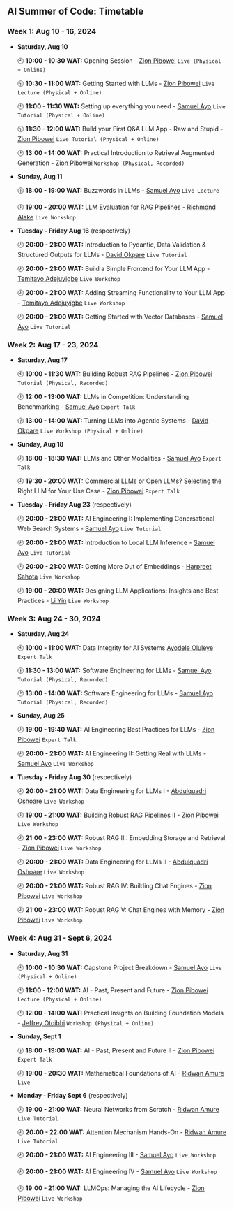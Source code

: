 ## AI Summer of Code: Timetable

### Week 1: Aug 10 - 16, 2024

- **Saturday, Aug 10**
  
  🕙 **10:00 - 10:30 WAT:** Opening Session - [Zion Pibowei](https://linkedin.com/in/zion-pibowei) `Live (Physical + Online)`
  
  🕥 **10:30 - 11:00 WAT:** Getting Started with LLMs - [Zion Pibowei](https://linkedin.com/in/zion-pibowei)  `Live Lecture (Physical + Online)`

  🕚 **11:00 - 11:30 WAT:** Setting up everything you need - [Samuel Ayo](https://www.linkedin.com/in/sam-ayo) `Live Tutorial (Physical + Online)`

  🕦 **11:30 - 12:00 WAT:** Build your First Q&A LLM App - Raw and Stupid - [Zion Pibowei](https://linkedin.com/in/zion-pibowei) `Live Tutorial (Physical + Online)`

  🕐 **13:00 - 14:00 WAT:** Practical Introduction to Retrieval Augmented Generation - [Zion Pibowei](https://linkedin.com/in/zion-pibowei) `Workshop (Physical, Recorded)`
    
- **Sunday, Aug 11**
 
  🕧 **18:00 - 19:00 WAT:** Buzzwords in LLMs - [Samuel Ayo](https://www.linkedin.com/in/sam-ayo) `Live Lecture`
  
  🕖 **19:00 - 20:00 WAT:** LLM Evaluation for RAG Pipelines - [Richmond Alake](https://www.linkedin.com/in/richmondalake) `Live Workshop`

- **Tuesday - Friday Aug 16** (respectively)
  
  🕗 **20:00 - 21:00 WAT:** Introduction to Pydantic, Data Validation & Structured Outputs for LLMs - [David Okpare](https://www.linkedin.com/in/david-okpare) `Live Tutorial`
  
  🕗 **20:00 - 21:00 WAT:** Build a Simple Frontend for Your LLM App - [Temitayo Adejuyigbe](https://www.linkedin.com/in/temitayo-adejuyigbe-943860127) `Live Workshop`

  🕗 **20:00 - 21:00 WAT:** Adding Streaming Functionality to Your LLM App - [Temitayo Adejuyigbe](https://www.linkedin.com/in/temitayo-adejuyigbe-943860127) `Live Workshop`

  🕗 **20:00 - 21:00 WAT:** Getting Started with Vector Databases - [Samuel Ayo](https://www.linkedin.com/in/sam-ayo) `Live Tutorial`


### Week 2: Aug 17 - 23, 2024

- **Saturday, Aug 17**
  
  🕙 **10:00 - 11:30 WAT:** Building Robust RAG Pipelines - [Zion Pibowei](https://linkedin.com/in/zion-pibowei) `Tutorial (Physical, Recorded)`

  🕕 **12:00 - 13:00 WAT:** LLMs in Competition: Understanding Benchmarking - [Samuel Ayo](https://www.linkedin.com/in/sam-ayo) `Expert Talk`

  🕜 **13:00 - 14:00 WAT:** Turning LLMs into Agentic Systems - [David Okpare](https://www.linkedin.com/in/david-okpare) `Live Workshop (Physical + Online)`

- **Sunday, Aug 18**
  
  🕖 **18:00 - 18:30 WAT:** LLMs and Other Modalities - [Samuel Ayo](https://www.linkedin.com/in/sam-ayo) `Expert Talk`

  🕗 **19:30 - 20:00 WAT:** Commercial LLMs or Open LLMs? Selecting the Right LLM for Your Use Case - [Zion Pibowei](https://linkedin.com/in/zion-pibowei) `Expert Talk`

- **Tuesday - Friday Aug 23** (respectively)
  
  🕗 **20:00 - 21:00 WAT:** AI Engineering I: Implementing Conersational Web Search Systems - [Samuel Ayo](https://www.linkedin.com/in/sam-ayo) `Live Tutorial`
  
  🕗 **20:00 - 21:00 WAT:** Introduction to Local LLM Inference - [Samuel Ayo](https://www.linkedin.com/in/sam-ayo) `Live Tutorial`

  🕗 **20:00 - 21:00 WAT:** Getting More Out of Embeddings - [Harpreet Sahota](https://www.linkedin.com/in/harpreetsahota204) `Live Workshop`
  
  🕖 **19:00 - 20:00 WAT:** Designing LLM Applications: Insights and Best Practices - [Li Yin](https://www.linkedin.com/in/li-yin-ai) `Live Workshop`
  

### Week 3: Aug 24 - 30, 2024

- **Saturday, Aug 24**
  
  🕙 **10:00 - 11:00 WAT:** Data Integrity for AI Systems [Ayodele Oluleye](https://www.linkedin.com/in/ayodele-oluleye-6a726b61) `Expert Talk`

  🕧 **11:30 - 13:00 WAT:** Software Engineering for LLMs - [Samuel Ayo](https://www.linkedin.com/in/sam-ayo) `Tutorial (Physical, Recorded)`

  🕐 **13:00 - 14:00 WAT:** Software Engineering for LLMs - [Samuel Ayo](https://www.linkedin.com/in/sam-ayo) `Tutorial (Physical, Recorded)`


- **Sunday, Aug 25**
  
  🕖 **19:00 - 19:40 WAT:** AI Engineering Best Practices for LLMs - [Zion Pibowei](https://linkedin.com/in/zion-pibowei) `Expert Talk`
  
  🕗 **20:00 - 21:00 WAT:** AI Engineering II: Getting Real with LLMs - [Samuel Ayo](https://www.linkedin.com/in/sam-ayo) `Live Workshop`
    

- **Tuesday - Friday Aug 30**  (respectively)
  
  🕗 **20:00 - 21:00 WAT:** Data Engineering for LLMs I - [Abdulquadri Oshoare](https://www.linkedin.com/in/abdulquadri-ayodeji) `Live Workshop`

  🕖 **19:00 - 21:00 WAT:** Building Robust RAG Pipelines II - [Zion Pibowei](https://linkedin.com/in/zion-pibowei) `Live Workshop`
  
  🕗 **21:00 - 23:00 WAT:** Robust RAG III: Embedding Storage and Retrieval - [Zion Pibowei](https://linkedin.com/in/zion-pibowei) `Live Workshop`

  🕗 **20:00 - 21:00 WAT:** Data Engineering for LLMs II - [Abdulquadri Oshoare](https://www.linkedin.com/in/abdulquadri-ayodeji) `Live Workshop`
  
  🕗 **20:00 - 21:00 WAT:** Robust RAG IV: Building Chat Engines - [Zion Pibowei](https://linkedin.com/in/zion-pibowei) `Live Workshop`

  🕗 **21:00 - 23:00 WAT:** Robust RAG V: Chat Engines with Memory - [Zion Pibowei](https://linkedin.com/in/zion-pibowei) `Live Workshop`

  
### Week 4: Aug 31 - Sept 6, 2024

- **Saturday, Aug 31**
  
  🕙 **10:00 - 10:30 WAT:** Capstone Project Breakdown - [Samuel Ayo](https://www.linkedin.com/in/sam-ayo) `Live (Physical + Online)`

  🕚 **11:00 - 12:00 WAT:** AI - Past, Present and Future - [Zion Pibowei](https://linkedin.com/in/zion-pibowei) `Lecture (Physical + Online)`

  🕛 **12:00 - 14:00 WAT:** Practical Insights on Building Foundation Models - [Jeffrey Otoibhi](https://twitter.com/Jeffreypaul_) `Workshop (Physical + Online)`

  <!-- 🕐 **13:00 - 14:00 WAT:** What Have We Achieved So Far? - [Zion Pibowei](https://linkedin.com/in/zion-pibowei) `Live (Physical + Online)` -->

- **Sunday, Sept 1**

  🕧 **18:00 - 19:00 WAT:** AI - Past, Present and Future II - [Zion Pibowei](https://linkedin.com/in/zion-pibowei) `Expert Talk`

  🕖 **19:00 - 20:30 WAT:** Mathematical Foundations of AI - [Ridwan Amure](https://www.linkedin.com/in/ridwan-amure) `Live`

  
- **Monday - Friday Sept 6**  (respectively)

  🕖 **19:00 - 21:00 WAT:** Neural Networks from Scratch  - [Ridwan Amure](https://www.linkedin.com/in/ridwan-amure) `Live Tutorial`
  
  🕗 **20:00 - 22:00 WAT:** Attention Mechanism Hands-On - [Ridwan Amure](https://www.linkedin.com/in/ridwan-amure) `Live Tutorial`

  🕗 **20:00 - 21:00 WAT:** AI Engineering III - [Samuel Ayo](https://www.linkedin.com/in/sam-ayo) `Live Workshop`
  
  🕗 **20:00 - 21:00 WAT:** AI Engineering IV - [Samuel Ayo](https://www.linkedin.com/in/sam-ayo) `Live Workshop`

  <!-- 🕗 **20:00 - 21:00 WAT:** AI Engineering: Solving Latency Bottlenecks - [Samuel Ayo](https://www.linkedin.com/in/sam-ayo) `Live Workshop` -->
  
  🕖 **19:00 - 21:00 WAT:** LLMOps: Managing the AI Lifecycle - [Zion Pibowei](https://linkedin.com/in/zion-pibowei) `Live Workshop`


<!-- - **Other Sessions (schedule not finalised)**
  - Generative Deep Learning
  - LLMs from First Principles
  - Causal Language Modelling & the State-of-the-Art -->
